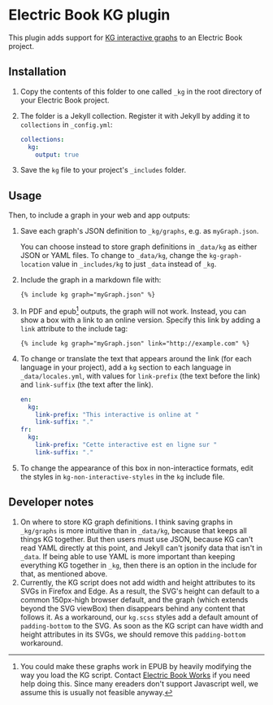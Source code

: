 # Electric Book KG plugin

This plugin adds support for [KG interactive graphs](https://github.com/cmakler/kgjs/) to an Electric Book project.


## Installation

1. Copy the contents of this folder to one called `_kg` in the root directory of your Electric Book project.
2. The folder is a Jekyll collection. Register it with Jekyll by adding it to `collections` in `_config.yml`:

   ~~~ yaml
   collections:
     kg:
       output: true
   ~~~

3. Save the `kg` file to your project's `_includes` folder.


## Usage

Then, to include a graph in your web and app outputs:

1. Save each graph's JSON definition to `_kg/graphs`, e.g. as `myGraph.json`.

    You can choose instead to store graph definitions in `_data/kg` as either JSON or YAML files. To change to `_data/kg`, change the `kg-graph-location` value in `_includes/kg` to just `_data` instead of `_kg`.

2. Include the graph in a markdown file with:

   ~~~ liquid
   {% include kg graph="myGraph.json" %}
   ~~~

3. In PDF and epub[^1] outputs, the graph will not work. Instead, you can show a box with a link to an online version. Specify this link by adding a `link` attribute to the include tag:

   ~~~ liquid
   {% include kg graph="myGraph.json" link="http://example.com" %}
   ~~~

4. To change or translate the text that appears around the link (for each language in your project), add a `kg` section to each language in `_data/locales.yml`, with values for `link-prefix` (the text before the link) and `link-suffix` (the text after the link).

   ~~~ yaml
   en:
     kg:
       link-prefix: "This interactive is online at "
       link-suffix: "."
   fr:
     kg:
       link-prefix: "Cette interactive est en ligne sur "
       link-suffix: "."
   ~~~

5. To change the appearance of this box in non-interactice formats, edit the styles in `kg-non-interactive-styles` in the `kg` include file.

[^1]: You could make these graphs work in EPUB by heavily modifying the way you load the KG script. Contact [Electric Book Works](https://electricbookworks.com) if you need help doing this. Since many ereaders don't support Javascript well, we assume this is usually not feasible anyway.


## Developer notes

1. On where to store KG graph definitions. I think saving graphs in `_kg/graphs` is more intuitive than in `_data/kg`, because that keeps all things KG together. But then users must use JSON, because KG can't read YAML directly at this point, and Jekyll can't jsonify data that isn't in `_data`. If being able to use YAML is more important than keeping everything KG together in `_kg`, then there is an option in the include for that, as mentioned above.
2. Currently, the KG script does not add width and height attributes to its SVGs in Firefox and Edge. As a result, the SVG's height can default to a common 150px-high browser default, and the graph (which extends beyond the SVG viewBox) then disappears behind any content that follows it. As a workaround, our `kg.scss` styles add a default amount of `padding-bottom` to the SVG. As soon as the KG script can have width and height attributes in its SVGs, we should remove this `padding-bottom` workaround.
